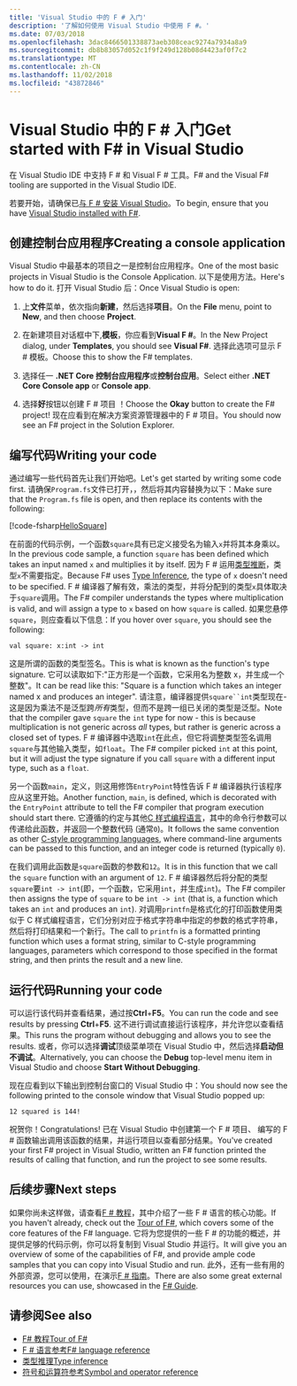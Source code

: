 ```yaml
---
title: 'Visual Studio 中的 F # 入门'
description: '了解如何使用 Visual Studio 中使用 F #。'
ms.date: 07/03/2018
ms.openlocfilehash: 3dac8466501338873aeb308ceac9274a7934a8a9
ms.sourcegitcommit: db8b83057d052c1f9f249d128b08d4423af0f7c2
ms.translationtype: MT
ms.contentlocale: zh-CN
ms.lasthandoff: 11/02/2018
ms.locfileid: "43872846"
---
```

# <a name="get-started-with-f-in-visual-studio"></a><span data-ttu-id="4a4a2-103">Visual Studio 中的 F # 入门</span><span class="sxs-lookup"><span data-stu-id="4a4a2-103">Get started with F# in Visual Studio</span></span>

<span data-ttu-id="4a4a2-104">在 Visual Studio IDE 中支持 F # 和 Visual F # 工具。</span><span class="sxs-lookup"><span data-stu-id="4a4a2-104">F# and the Visual F# tooling are supported in the Visual Studio IDE.</span></span>

<span data-ttu-id="4a4a2-105">若要开始，请确保已[与 F # 安装 Visual Studio](install-fsharp.md#install-f-with-visual-studio)。</span><span class="sxs-lookup"><span data-stu-id="4a4a2-105">To begin, ensure that you have [Visual Studio installed with F#](install-fsharp.md#install-f-with-visual-studio).</span></span>

## <a name="creating-a-console-application"></a><span data-ttu-id="4a4a2-106">创建控制台应用程序</span><span class="sxs-lookup"><span data-stu-id="4a4a2-106">Creating a console application</span></span>

<span data-ttu-id="4a4a2-107">Visual Studio 中最基本的项目之一是控制台应用程序。</span><span class="sxs-lookup"><span data-stu-id="4a4a2-107">One of the most basic projects in Visual Studio is the Console Application.</span></span>  <span data-ttu-id="4a4a2-108">以下是使用方法。</span><span class="sxs-lookup"><span data-stu-id="4a4a2-108">Here's how to do it.</span></span>  <span data-ttu-id="4a4a2-109">打开 Visual Studio 后：</span><span class="sxs-lookup"><span data-stu-id="4a4a2-109">Once Visual Studio is open:</span></span>

1. <span data-ttu-id="4a4a2-110">上**文件**菜单，依次指向**新建**，然后选择**项目**。</span><span class="sxs-lookup"><span data-stu-id="4a4a2-110">On the **File** menu, point to **New**, and then choose **Project**.</span></span>

2.  <span data-ttu-id="4a4a2-111">在新建项目对话框中下,**模板**，你应看到**Visual F #**。</span><span class="sxs-lookup"><span data-stu-id="4a4a2-111">In the New Project dialog, under **Templates**, you should see **Visual F#**.</span></span>  <span data-ttu-id="4a4a2-112">选择此选项可显示 F # 模板。</span><span class="sxs-lookup"><span data-stu-id="4a4a2-112">Choose this to show the F# templates.</span></span>

3. <span data-ttu-id="4a4a2-113">选择任一 **.NET Core 控制台应用程序**或**控制台应用**。</span><span class="sxs-lookup"><span data-stu-id="4a4a2-113">Select either **.NET Core Console app** or **Console app**.</span></span>

3. <span data-ttu-id="4a4a2-114">选择**好**按钮以创建 F # 项目 ！</span><span class="sxs-lookup"><span data-stu-id="4a4a2-114">Choose the **Okay** button to create the F# project!</span></span>  <span data-ttu-id="4a4a2-115">现在应看到在解决方案资源管理器中的 F # 项目。</span><span class="sxs-lookup"><span data-stu-id="4a4a2-115">You should now see an F# project in the Solution Explorer.</span></span>

## <a name="writing-your-code"></a><span data-ttu-id="4a4a2-116">编写代码</span><span class="sxs-lookup"><span data-stu-id="4a4a2-116">Writing your code</span></span>

<span data-ttu-id="4a4a2-117">通过编写一些代码首先让我们开始吧。</span><span class="sxs-lookup"><span data-stu-id="4a4a2-117">Let's get started by writing some code first.</span></span>  <span data-ttu-id="4a4a2-118">请确保`Program.fs`文件已打开，，然后将其内容替换为以下：</span><span class="sxs-lookup"><span data-stu-id="4a4a2-118">Make sure that the `Program.fs` file is open, and then replace its contents with the following:</span></span>

[!code-fsharp[HelloSquare](../../../samples/snippets/fsharp/getting-started/hello-square.fs)]

<span data-ttu-id="4a4a2-119">在前面的代码示例，一个函数`square`具有已定义接受名为输入`x`并将其本身乘以。</span><span class="sxs-lookup"><span data-stu-id="4a4a2-119">In the previous code sample, a function `square` has been defined which takes an input named `x` and multiplies it by itself.</span></span>  <span data-ttu-id="4a4a2-120">因为 F # 运用[类型推断](../language-reference/type-inference.md)，类型`x`不需要指定。</span><span class="sxs-lookup"><span data-stu-id="4a4a2-120">Because F# uses [Type Inference](../language-reference/type-inference.md), the type of `x` doesn't need to be specified.</span></span>  <span data-ttu-id="4a4a2-121">F # 编译器了解有效，乘法的类型，并将分配到的类型`x`具体取决于`square`调用。</span><span class="sxs-lookup"><span data-stu-id="4a4a2-121">The F# compiler understands the types where multiplication is valid, and will assign a type to `x` based on how `square` is called.</span></span>  <span data-ttu-id="4a4a2-122">如果您悬停`square`，则应查看以下信息：</span><span class="sxs-lookup"><span data-stu-id="4a4a2-122">If you hover over `square`, you should see the following:</span></span>

```
val square: x:int -> int
```

<span data-ttu-id="4a4a2-123">这是所谓的函数的类型签名。</span><span class="sxs-lookup"><span data-stu-id="4a4a2-123">This is what is known as the function's type signature.</span></span>  <span data-ttu-id="4a4a2-124">它可以读取如下:"正方形是一个函数，它采用名为整数 x，并生成一个整数"。</span><span class="sxs-lookup"><span data-stu-id="4a4a2-124">It can be read like this: "Square is a function which takes an integer named x and produces an integer".</span></span>  <span data-ttu-id="4a4a2-125">请注意，编译器提供`square``int`类型现在-这是因为乘法不是泛型跨*所有*类型，但而不是跨一组已关闭的类型是泛型。</span><span class="sxs-lookup"><span data-stu-id="4a4a2-125">Note that the compiler gave `square` the `int` type for now - this is because multiplication is not generic across *all* types, but rather is generic across a closed set of types.</span></span>  <span data-ttu-id="4a4a2-126">F # 编译器中选取`int`在此点，但它将调整类型签名调用`square`与其他输入类型，如`float`。</span><span class="sxs-lookup"><span data-stu-id="4a4a2-126">The F# compiler picked `int` at this point, but it will adjust the type signature if you call `square` with a different input type, such as a `float`.</span></span>

<span data-ttu-id="4a4a2-127">另一个函数`main`，定义，则这用修饰`EntryPoint`特性告诉 F # 编译器执行该程序应从这里开始。</span><span class="sxs-lookup"><span data-stu-id="4a4a2-127">Another function, `main`, is defined, which is decorated with the `EntryPoint` attribute to tell the F# compiler that program execution should start there.</span></span>  <span data-ttu-id="4a4a2-128">它遵循的约定与其他[C 样式编程语言](https://en.wikipedia.org/wiki/Entry_point#C_and_C.2B.2B)，其中的命令行参数可以传递给此函数，并返回一个整数代码 (通常`0`)。</span><span class="sxs-lookup"><span data-stu-id="4a4a2-128">It follows the same convention as other [C-style programming languages](https://en.wikipedia.org/wiki/Entry_point#C_and_C.2B.2B), where command-line arguments can be passed to this function, and an integer code is returned (typically `0`).</span></span>

<span data-ttu-id="4a4a2-129">在我们调用此函数是`square`函数的参数和`12`。</span><span class="sxs-lookup"><span data-stu-id="4a4a2-129">It is in this function that we call the `square` function with an argument of `12`.</span></span>  <span data-ttu-id="4a4a2-130">F # 编译器然后将分配的类型`square`要`int -> int`(即，一个函数，它采用`int`，并生成`int`)。</span><span class="sxs-lookup"><span data-stu-id="4a4a2-130">The F# compiler then assigns the type of `square` to be `int -> int` (that is, a function which takes an `int` and produces an `int`).</span></span>  <span data-ttu-id="4a4a2-131">对调用`printfn`是格式化的打印函数使用类似于 C 样式编程语言，它们分别对应于格式字符串中指定的参数的格式字符串，然后将打印结果和一个新行。</span><span class="sxs-lookup"><span data-stu-id="4a4a2-131">The call to `printfn` is a formatted printing function which uses a format string, similar to C-style programming languages, parameters which correspond to those specified in the format string, and then prints the result and a new line.</span></span>

## <a name="running-your-code"></a><span data-ttu-id="4a4a2-132">运行代码</span><span class="sxs-lookup"><span data-stu-id="4a4a2-132">Running your code</span></span>

<span data-ttu-id="4a4a2-133">可以运行该代码并查看结果，通过按**Ctrl**+**F5**。</span><span class="sxs-lookup"><span data-stu-id="4a4a2-133">You can run the code and see results by pressing **Ctrl**+**F5**.</span></span>  <span data-ttu-id="4a4a2-134">这不进行调试直接运行该程序，并允许您以查看结果。</span><span class="sxs-lookup"><span data-stu-id="4a4a2-134">This runs the program without debugging and allows you to see the results.</span></span>  <span data-ttu-id="4a4a2-135">或者，你可以选择**调试**顶级菜单项在 Visual Studio 中，然后选择**启动但不调试**。</span><span class="sxs-lookup"><span data-stu-id="4a4a2-135">Alternatively, you can choose the **Debug** top-level menu item in Visual Studio and choose **Start Without Debugging**.</span></span>

<span data-ttu-id="4a4a2-136">现在应看到以下输出到控制台窗口的 Visual Studio 中：</span><span class="sxs-lookup"><span data-stu-id="4a4a2-136">You should now see the following printed to the console window that Visual Studio popped up:</span></span>

```
12 squared is 144!
```

<span data-ttu-id="4a4a2-137">祝贺你！</span><span class="sxs-lookup"><span data-stu-id="4a4a2-137">Congratulations!</span></span>  <span data-ttu-id="4a4a2-138">已在 Visual Studio 中创建第一个 F # 项目、 编写的 F # 函数输出调用该函数的结果，并运行项目以查看部分结果。</span><span class="sxs-lookup"><span data-stu-id="4a4a2-138">You've created your first F# project in Visual Studio, written an F# function printed the results of calling that function, and run the project to see some results.</span></span>

## <a name="next-steps"></a><span data-ttu-id="4a4a2-139">后续步骤</span><span class="sxs-lookup"><span data-stu-id="4a4a2-139">Next steps</span></span>

<span data-ttu-id="4a4a2-140">如果你尚未这样做，请查看[F # 教程](../tour.md)，其中介绍了一些 F # 语言的核心功能。</span><span class="sxs-lookup"><span data-stu-id="4a4a2-140">If you haven't already, check out the [Tour of F#](../tour.md), which covers some of the core features of the F# language.</span></span>  <span data-ttu-id="4a4a2-141">它将为您提供的一些 F # 的功能的概述，并提供足够的代码示例，你可以将复制到 Visual Studio 并运行。</span><span class="sxs-lookup"><span data-stu-id="4a4a2-141">It will give you an overview of some of the capabilities of F#, and provide ample code samples that you can copy into Visual Studio and run.</span></span>  <span data-ttu-id="4a4a2-142">此外，还有一些有用的外部资源，您可以使用，在演示[F # 指南](../index.md)。</span><span class="sxs-lookup"><span data-stu-id="4a4a2-142">There are also some great external resources you can use, showcased in the [F# Guide](../index.md).</span></span>

## <a name="see-also"></a><span data-ttu-id="4a4a2-143">请参阅</span><span class="sxs-lookup"><span data-stu-id="4a4a2-143">See also</span></span>

- [<span data-ttu-id="4a4a2-144">F# 教程</span><span class="sxs-lookup"><span data-stu-id="4a4a2-144">Tour of F#</span></span>](../tour.md)
- [<span data-ttu-id="4a4a2-145">F # 语言参考</span><span class="sxs-lookup"><span data-stu-id="4a4a2-145">F# language reference</span></span>](../language-reference/index.md)
- [<span data-ttu-id="4a4a2-146">类型推理</span><span class="sxs-lookup"><span data-stu-id="4a4a2-146">Type inference</span></span>](../language-reference/type-inference.md)
- [<span data-ttu-id="4a4a2-147">符号和运算符参考</span><span class="sxs-lookup"><span data-stu-id="4a4a2-147">Symbol and operator reference</span></span>](../language-reference/symbol-and-operator-reference/index.md)
